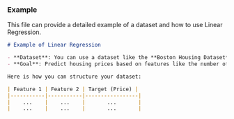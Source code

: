 
### **Example**
This file can provide a detailed example of a dataset and how to use Linear Regression.

```markdown
# Example of Linear Regression

- **Dataset**: You can use a dataset like the **Boston Housing Dataset** or create your own for practice.
- **Goal**: Predict housing prices based on features like the number of rooms, location, etc.

Here is how you can structure your dataset:

| Feature 1 | Feature 2 | Target (Price) |
|-----------|-----------|-----------------|
|    ...    |    ...    |       ...       |
|    ...    |    ...    |       ...       |
